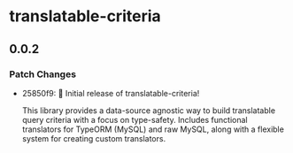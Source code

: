 # translatable-criteria

## 0.0.2

### Patch Changes

- 25850f9: 🎉 Initial release of translatable-criteria!

  This library provides a data-source agnostic way to build translatable query criteria with a focus on type-safety. Includes functional translators for TypeORM (MySQL) and raw MySQL, along with a flexible system for creating custom translators.
